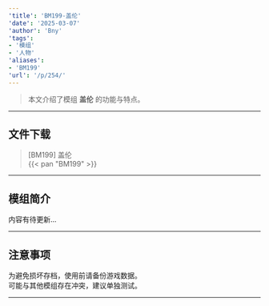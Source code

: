```yaml
---
'title': 'BM199-盖伦'
'date': '2025-03-07'
'author': 'Bny'
'tags':
- '模组'
- '人物'
'aliases':
- 'BM199'
'url': '/p/254/'
---
```


> 本文介绍了模组 **盖伦** 的功能与特点。

---

## 文件下载

> [BM199] 盖伦  
{{< pan "BM199" >}}  

---

## 模组简介

>  
内容有待更新...  

---

## 注意事项

>  
为避免损坏存档，使用前请备份游戏数据。  
可能与其他模组存在冲突，建议单独测试。  

---

